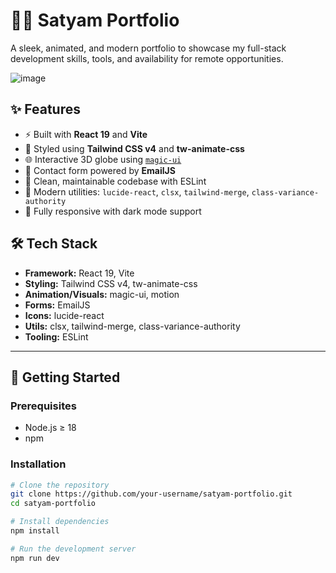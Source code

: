 # 🧑‍💻 Satyam Portfolio

A sleek, animated, and modern portfolio to showcase my full-stack development skills, tools, and availability for remote opportunities.

![image](https://github.com/user-attachments/assets/467c1ddf-2727-4b78-8d28-b303898ef829)


## ✨ Features

- ⚡ Built with **React 19** and **Vite**
- 🎨 Styled using **Tailwind CSS v4** and **tw-animate-css**
- 🌐 Interactive 3D globe using [`magic-ui`](https://github.com/steven-tey/magicui)
- 📧 Contact form powered by **EmailJS**
- 🧠 Clean, maintainable codebase with ESLint
- 🔧 Modern utilities: `lucide-react`, `clsx`, `tailwind-merge`, `class-variance-authority`
- 📱 Fully responsive with dark mode support

## 🛠️ Tech Stack

- **Framework:** React 19, Vite
- **Styling:** Tailwind CSS v4, tw-animate-css
- **Animation/Visuals:** magic-ui, motion
- **Forms:** EmailJS
- **Icons:** lucide-react
- **Utils:** clsx, tailwind-merge, class-variance-authority
- **Tooling:** ESLint

---

## 🚀 Getting Started

### Prerequisites

- Node.js ≥ 18
- npm

### Installation

```bash
# Clone the repository
git clone https://github.com/your-username/satyam-portfolio.git
cd satyam-portfolio

# Install dependencies
npm install

# Run the development server
npm run dev
